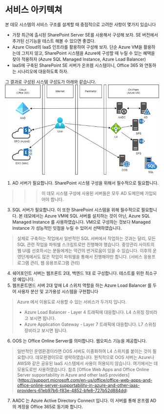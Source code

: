 # 서비스 아키텍쳐

본 데모 시스템의 서비스 구조를 설계할 때 중점적으로 고려한 사항이 몇가지 있습니다
+ 가장 최근에 출시된 SharePoint Server SE를 사용해서 구성해 보자. SE 버전에서 추가된 신기능을 테스트 해볼 수 있으면 좋겠다.
+ Azure Cloud의 IaaS 인프라를 활용하여 구성해 보자. 단순 Azure VM을 활용하는데 그치지 않고, SharePoint 시스템을 Azure에 구성할 때 누릴 수 있는 혜택을 찾아 적용하자 (Azure SQL Managed Instance, Azure Load Balancer)
+ IaaS에 구축된 SharePoint SE 서버가 온프렘 시스템이니, Office 365 와 연동하는 시나리오에 대응하도록 하자.

그 결과로 구성된 시스템 구성도가 아래와 같습니다.
![서비스](112701.jpg)

1. AD 서버가 필요합니다. SharePoint 시스템 구성을 위해서 필수적으로 필요합니다.
>>> 이 데모 시스템 구성에 사용된 서버들은 모두 AD 도메인에 가입되어야 합니다.
3. SQL 서버가 필요합니다. 이 또한 SharePoint 시스템을 위해 필수적으로 필요합니다. 본 데모에서는 Azure VM에 SQL 서버를 설치하는 것이 아닌, Azure SQL Managed Instance 를 사용하였습니다. VM으로 구성하는 것보다 Managed Instance 가 성능적인 잇점을 누릴 수 있어서 선택하였습니다.
> 실제로 구축하는 작업에서 일반적인 SQL 서버에서 작업하는 것과는 달리, 모든 SQL 관련 작업을 파워쉘 스크립트로만 진행해야 했습니다. 중앙관리 사이트의 웹 UI를 선호하시는 분들에게는 약간의 번거로움이 있을 수 있습니다. 
> 이후의 운영단계에서도 많은 작업이 파워쉘을 통해서 진행해야만 합니다. (서비스 응용프로그램 관리, 웹 응용프로그램 관리)
4. 쉐어포인트 서버는 웹프론트 2대, 백엔드 1대 로 구성합니다. 테스트를 위한 최소구성 예입니다.
5. 웹프론트엔드 서버 2대 앞에 L4 스위치 역할을 하는 Azure Load Balancer 를 두어 사용자 분산 및 고가용성 시스템을 구현합니다
> Azure 에서 이용도로 사용할 수 있는 서비스가 두가지 입니다.
> - Azure Load Balancer - Layer 4 트래픽에 대응합니다. L4 스위칭 장비라고 보시면 됩니다.
> - Azure Application Gateway - Layer 7 트래픽에 대응합니다. L7 스위칭 장비라고 보시면 됩니다.
6. OOS 는 Office Online Server를 의미합니다. 웹오피스 기능을 제공합니다.
> 일반적인 운영환경이라면 OOS 서버도 이중화하여 L4 스위치를 붙이는 것이 필요합니다. 데모환경이므로 생략하였습니다.
> 원칙적으로 OOS 서버는 Azure나 AWS와 같은 공유된 IaaS 시스템에서 사용이 허용되지 않습니다. 여기에서는 데모용도로만 사용하였습니다.
> 참조 [Office Web Apps and Office Online Server supportability in Azure and other IaaS providers] (https://support.microsoft.com/en-us/office/office-web-apps-and-office-online-server-supportability-in-azure-and-other-iaas-providers-61eb97b6-f83e-4852-bfe8-727b52d884dd)
7. AADC 는 Azure Active Directory Connect 입니다. 이 서버를 통해 온프렘 AD의 계정을 Office 365로 동기화 합니다.
